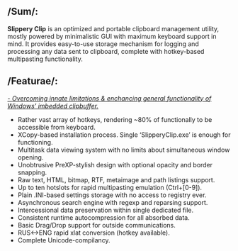 ## /Sum/:
**Slippery Clip** is an optimized and portable clipboard management utility, mostly powered by minimalistic GUI with maximum keyboard support in mind. It provides easy-to-use storage mechanism for logging and processing any data sent to clipboard, complete with hotkey-based multipasting functionality.

## /Featurae/:
<u>- *Overcoming innate limitations & enchancing general functionality of Windows' imbedded clipbuffer.*  </u>
- Rather vast array of hotkeys, rendering ~80% of functionally to be accessible from keyboard.  
- XCopy-based installation process. Single ‘SlipperyClip.exe’ is enough for functioning.  
- Multitask data viewing system with no limits about simultaneous window opening.  
- Unobtrusive PreXP-stylish design with optional opacity and border snapping.  
- Raw text, HTML, bitmap, RTF, metaimage and path listings support.  
- Up to ten hotslots for rapid multipasting emulation (Ctrl+[0-9]).  
- Plain .INI-based settings storage with no access to registry ever.  
- Asynchronous search engine with regexp and reparsing support.  
- Intercessional data preservation within single dedicated file.  
- Consistent runtime autocompression for all absorbed data.  
- Basic Drag/Drop support for outside communications.  
- RUS<->ENG rapid xlat conversion (hotkey available).  
- Complete Unicode-compilancy.  
